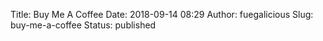 Title: Buy Me A Coffee
Date: 2018-09-14 08:29
Author: fuegalicious
Slug: buy-me-a-coffee
Status: published


